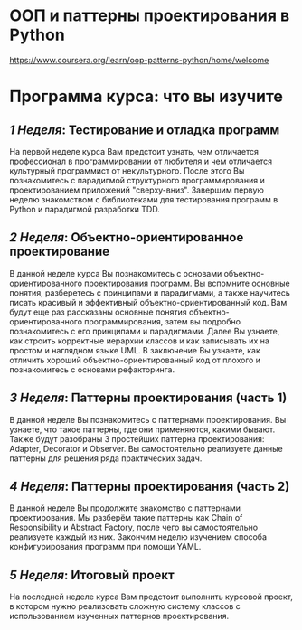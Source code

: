 # ООП и паттерны проектирования в Python
https://www.coursera.org/learn/oop-patterns-python/home/welcome

# Программа курса: что вы изучите
## ***1 Неделя***: Тестирование и отладка программ
На первой неделе курса Вам предстоит узнать, чем отличается профессионал в программировании от любителя и чем отличается культурный программист от некультурного. После этого Вы познакомитесь с парадигмой структурного программирования и проектированием приложений "сверху-вниз". Завершим первую неделю знакомством с библиотеками для тестирования программ в Python и парадигмой разработки TDD.
## ***2 Неделя***: Объектно-ориентированное проектирование
В данной неделе курса Вы познакомитесь с основами объектно-ориентированного проектирования программ. Вы вспомните основные понятия, разберетесь с принципами и парадигмами, а также научитесь писать красивый и эффективный объектно-ориентированный код. Вам будут еще раз рассказаны основные понятия объектно-ориентированного программирования, затем вы подробно познакомитесь с его принципами и парадигмами. Далее Вы узнаете, как строить корректные иерархии классов и как записывать их на простом и наглядном языке UML. В заключение Вы узнаете, как отличить хороший объектно-ориентированный код от плохого и познакомитесь с основами рефакторинга.
## ***3 Неделя***: Паттерны проектирования (часть 1)
В данной неделе Вы познакомитесь с паттернами проектирования. Вы узнаете, что такое паттерны, где они применяются, какими бывают. Также будут разобраны 3 простейших паттерна проектирования: Adapter, Decorator и Observer. Вы самостоятельно реализуете данные паттерны для решения ряда практических задач.
## ***4 Неделя***: Паттерны проектирования (часть 2)
В данной неделе Вы продолжите знакомство с паттернами проектирования. Мы разберём такие паттерны как Chain of Responsibility и Abstract Factory, после чего вы самостоятельно реализуете каждый из них. Закончим неделю изучением способа конфигурирования программ при помощи YAML.
## ***5 Неделя***: Итоговый проект
На последней неделе курса Вам предстоит выполнить курсовой проект, в котором нужно реализовать сложную систему классов с использованием изученных паттернов проектирования.

